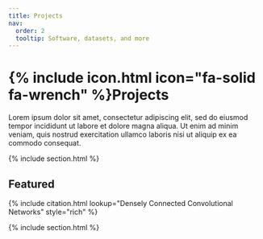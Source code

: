 ```yaml
---
title: Projects
nav:
  order: 2
  tooltip: Software, datasets, and more
---
```


# {% include icon.html icon="fa-solid fa-wrench" %}Projects

Lorem ipsum dolor sit amet, consectetur adipiscing elit, sed do eiusmod tempor incididunt ut labore et dolore magna aliqua.
Ut enim ad minim veniam, quis nostrud exercitation ullamco laboris nisi ut aliquip ex ea commodo consequat.

{% include section.html %}

## Featured

<!-- {% include list.html component="card" data="projects" filters="group: featured" %} -->

{% include citation.html lookup="Densely Connected Convolutional Networks" style="rich" %}

{% include section.html %}


